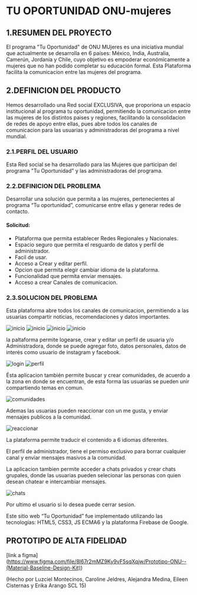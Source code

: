 # TU OPORTUNIDAD ONU-mujeres

## 1.RESUMEN DEL PROYECTO

El programa "Tu Oportunidad" de ONU MUjeres es una iniciativa mundial que actualmente se desarrolla en 6 países: México, India, Australia, Camerún, Jordania y Chile, cuyo objetivo es empoderar económicamente a mujeres que no han podido completar su educación formal.
Esta  Plataforma  facilita la comunicacion entre las mujeres del programa.


## 2.DEFINICION DEL PRODUCTO
Hemos desarrollado una Red social EXCLUSIVA, que proporiona un espacio  institucional al programa tu oportunidad, permitiendo la comunicacion entre las mujeres de los distintos paises y regiones, facilitando  la consolidacion de redes de apoyo entre ellas, pues abre todos los canales de comunicacion para  las usuarias y administradoras del programa a nivel mundial.


### 2.1.PERFIL DEL USUARIO
Esta Red social se ha desarrollado para las Mujeres que participan del programa "Tu Oportunidad" y las administradoras del programa.


### 2.2.DEFINICION DEL PROBLEMA


Desarrollar una solución que permita a las mujeres, pertenecientes al programa “Tu oportunidad”,  comunicarse entre ellas y generar redes de contacto.

#### Solicitud: 

- Plataforma que permita establecer Redes Regionales y Nacionales.
- Espacio seguro que permita el resguardo de datos y perfil de administrador.
- Facil de usar.
- Acceso a Crear y editar perfil.
- Opcion que permita elegir cambiar idioma de la plataforma.
- Funcionalidad que permita enviar mensajes.
- Acceso a crear Canales de comunicacion.


### 2.3.SOLUCION DEL PROBLEMA

Esta plataforma abre todos los canales de comunicacion, permitiendo a las usuarias  compartir noticias,  recomendaciones y datos importantes.

![inicio](https://github.com/asmedina24/ONU-mujeres/blob/main/src/imgREADME/app1.png)
![inicio](https://github.com/asmedina24/ONU-mujeres/blob/main/src/imgREADME/app2.png)
![inicio](https://github.com/asmedina24/ONU-mujeres/blob/main/src/imgREADME/app3.png)
![inicio](https://github.com/asmedina24/ONU-mujeres/blob/main/src/imgREADME/app4.png)

la paltaforma permite logearse, crear y editar un perfil de usuaria y/o Administradora, donde se puede agregar foto, datos personales, datos de interés como usuario de instagram y facebook.

![login](https://github.com/asmedina24/ONU-mujeres/blob/main/src/imgREADME/app5.png)
![perfil](https://github.com/asmedina24/ONU-mujeres/blob/main/src/imgREADME/app6.png)

Ésta aplicacion también permite buscar y crear comunidades, de acuerdo a la zona en donde se encuentran, de esta forma las usuarias 
se pueden unir  compartiendo temas en comun.

![comunidades](https://github.com/asmedina24/ONU-mujeres/blob/main/src/imgREADME/app7.png)

Ademas las usuarias pueden reaccionar con un me gusta, y enviar mensajes publicos a la comunidad.

![reaccionar](https://github.com/asmedina24/ONU-mujeres/blob/main/src/imgREADME/app8.png)

La plataforma permite traducir el contenido a 6 idiomas diferentes.

El perfil de administrador, tiene el permiso exclusivo  para  borrar cualquier canal y enviar mensajes masivos a la comunidad.

La aplicacion tambien permite acceder a chats privados y crear chats grupales, donde las usuarias pueden selecionar las personas con quien desean chatear e intercambiar mensajes.

![chats](https://github.com/asmedina24/ONU-mujeres/blob/main/src/imgREADME/app9.png)

Por ultimo el usuario si lo desea puede cerrar sesion.

Este sitio web “Tu Oportunidad” fue implementado utilizando las tecnologías: HTML5, CSS3, JS ECMA6 y la plataforma Firebase de Google. 

 
## PROTOTIPO DE ALTA FIDELIDAD

[link a figma] (https://www.figma.com/file/8l67r2mMZ9Ky9vF5sqXqjw/Prototipo-ONU--(Material-Baseline-Design-Kit))



(Hecho por Luzciel Montecinos, Caroline Jeldres, Alejandra Medina, Eileen Cisternas y Erika Arango SCL 15)

